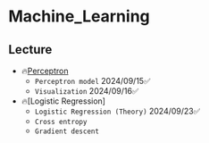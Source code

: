# Machine_Learning

## Lecture
+ 🔥[Perceptron](https://github.com/TCK2001/Machine_Learning/tree/main/Perceptron)
  + `Perceptron model` 2024/09/15✅
  + `Visualization` 2024/09/16✅
+ 🔥[Logistic Regression]
  + `Logistic Regression (Theory)` 2024/09/23✅
  + `Cross entropy`
  + `Gradient descent`

